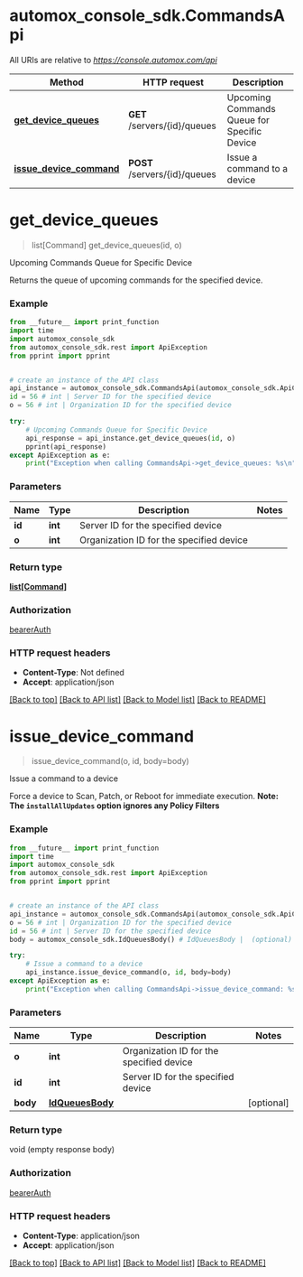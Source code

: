 # automox_console_sdk.CommandsApi

All URIs are relative to *https://console.automox.com/api*

Method | HTTP request | Description
------------- | ------------- | -------------
[**get_device_queues**](CommandsApi.md#get_device_queues) | **GET** /servers/{id}/queues | Upcoming Commands Queue for Specific Device
[**issue_device_command**](CommandsApi.md#issue_device_command) | **POST** /servers/{id}/queues | Issue a command to a device

# **get_device_queues**
> list[Command] get_device_queues(id, o)

Upcoming Commands Queue for Specific Device

Returns the queue of upcoming commands for the specified device.

### Example
```python
from __future__ import print_function
import time
import automox_console_sdk
from automox_console_sdk.rest import ApiException
from pprint import pprint


# create an instance of the API class
api_instance = automox_console_sdk.CommandsApi(automox_console_sdk.ApiClient(configuration))
id = 56 # int | Server ID for the specified device
o = 56 # int | Organization ID for the specified device

try:
    # Upcoming Commands Queue for Specific Device
    api_response = api_instance.get_device_queues(id, o)
    pprint(api_response)
except ApiException as e:
    print("Exception when calling CommandsApi->get_device_queues: %s\n" % e)
```

### Parameters

Name | Type | Description  | Notes
------------- | ------------- | ------------- | -------------
 **id** | **int**| Server ID for the specified device | 
 **o** | **int**| Organization ID for the specified device | 

### Return type

[**list[Command]**](Command.md)

### Authorization

[bearerAuth](../README.md#bearerAuth)

### HTTP request headers

 - **Content-Type**: Not defined
 - **Accept**: application/json

[[Back to top]](#) [[Back to API list]](../README.md#documentation-for-api-endpoints) [[Back to Model list]](../README.md#documentation-for-models) [[Back to README]](../README.md)

# **issue_device_command**
> issue_device_command(o, id, body=body)

Issue a command to a device

Force a device to Scan, Patch, or Reboot for immediate execution. **Note: The `installAllUpdates` option ignores any Policy Filters**

### Example
```python
from __future__ import print_function
import time
import automox_console_sdk
from automox_console_sdk.rest import ApiException
from pprint import pprint


# create an instance of the API class
api_instance = automox_console_sdk.CommandsApi(automox_console_sdk.ApiClient(configuration))
o = 56 # int | Organization ID for the specified device
id = 56 # int | Server ID for the specified device
body = automox_console_sdk.IdQueuesBody() # IdQueuesBody |  (optional)

try:
    # Issue a command to a device
    api_instance.issue_device_command(o, id, body=body)
except ApiException as e:
    print("Exception when calling CommandsApi->issue_device_command: %s\n" % e)
```

### Parameters

Name | Type | Description  | Notes
------------- | ------------- | ------------- | -------------
 **o** | **int**| Organization ID for the specified device | 
 **id** | **int**| Server ID for the specified device | 
 **body** | [**IdQueuesBody**](IdQueuesBody.md)|  | [optional] 

### Return type

void (empty response body)

### Authorization

[bearerAuth](../README.md#bearerAuth)

### HTTP request headers

 - **Content-Type**: application/json
 - **Accept**: application/json

[[Back to top]](#) [[Back to API list]](../README.md#documentation-for-api-endpoints) [[Back to Model list]](../README.md#documentation-for-models) [[Back to README]](../README.md)


